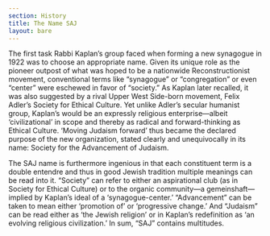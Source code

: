```yaml
---
section: History
title: The Name SAJ
layout: bare
---
```

The first task Rabbi Kaplan’s group faced when forming a new synagogue in 1922 was to choose an appropriate name. Given its unique role as the pioneer outpost of what was hoped to be a nationwide Reconstructionist movement, conventional terms like “synagogue” or “congregation” or even “center” were eschewed in favor of “society.” As Kaplan later recalled, it was also suggested by a rival Upper West Side-born movement, Felix Adler’s Society for Ethical Culture. Yet unlike Adler’s secular humanist group, Kaplan’s would be an expressly religious enterprise—albeit ‘civilizational’ in scope and thereby as radical and forward-thinking as Ethical Culture. ‘Moving Judaism forward’ thus became the declared purpose of the new organization, stated clearly and unequivocally in its name: Society for the Advancement of Judaism.

The SAJ name is furthermore ingenious in that each constituent term is a double entendre and thus in good Jewish tradition multiple meanings can be read into it. “Society” can refer to either an aspirational club (as in Society for Ethical Culture) or to the organic community—a gemeinshaft— implied by Kaplan’s ideal of a ‘synagogue-center.’ “Advancement” can be taken to mean either ‘promotion of’ or ‘progressive change.’ And “Judaism” can be read either as ‘the Jewish religion’ or in Kaplan’s redefinition as ‘an evolving religious civilization.’ In sum, “SAJ” contains multitudes.
